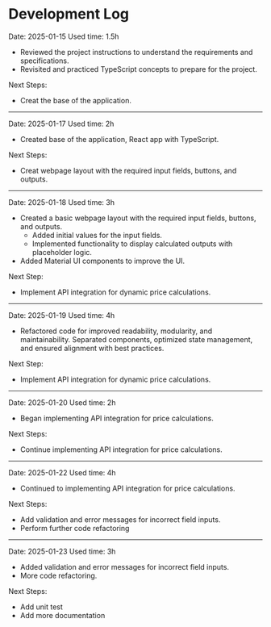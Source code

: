 # Development Log

Date: 2025-01-15
Used time: 1.5h

- Reviewed the project instructions to understand the requirements and specifications.
- Revisited and practiced TypeScript concepts to prepare for the project.

Next Steps:
- Creat the base of the application.

-----------------------------------------------------------------------------------------

Date: 2025-01-17
Used time: 2h

- Created base of the application, React app with TypeScript.

Next Steps:
- Creat webpage layout with the required input fields, buttons, and outputs.

-----------------------------------------------------------------------------------------

Date: 2025-01-18
Used time: 3h

- Created a basic webpage layout with the required input fields, buttons, and outputs.
  - Added initial values for the input fields.
  - Implemented functionality to display calculated outputs with placeholder logic.
- Added Material UI components to improve the UI.

Next Step:
- Implement API integration for dynamic price calculations.

-----------------------------------------------------------------------------------------

Date: 2025-01-19
Used time: 4h

- Refactored code for improved readability, modularity, and maintainability. Separated components, optimized state management, and ensured alignment with best practices.

Next Step:
- Implement API integration for dynamic price calculations.

-----------------------------------------------------------------------------------------

Date: 2025-01-20
Used time: 2h

- Began implementing API integration for price calculations.

Next Steps:
- Continue implementing API integration for price calculations.

-----------------------------------------------------------------------------------------

Date: 2025-01-22
Used time: 4h

- Continued to implementing API integration for price calculations.

Next Steps:
- Add validation and error messages for incorrect field inputs.
- Perform further code refactoring

-----------------------------------------------------------------------------------------

Date: 2025-01-23
Used time: 3h

- Added validation and error messages for incorrect field inputs.
- More code refactoring.

Next Steps:
- Add unit test
- Add more documentation
